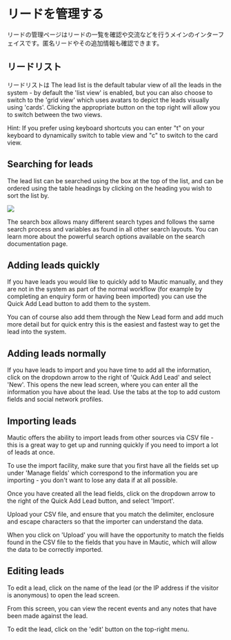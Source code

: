 # リードを管理する

リードの管理ページはリードの一覧を確認や交流などを行うメインのインターフェイスです。匿名リードやその追加情報も確認できます。

## リードリスト

リードリストは
The lead list is the default tabular view of all the leads in the system - by default the 'list view' is enabled, but you can also choose to switch to the 'grid view' which uses avatars to depict the leads visually using 'cards'. Clicking the appropriate button on the top right will allow you to switch between the two views.

Hint: If you prefer using keyboard shortcuts you can enter "t" on your keyboard to dynamically switch to table view and "c" to switch to the card view.

## Searching for leads

The lead list can be searched using the box at the top of the list, and can be ordered using the table headings by clicking on the heading you wish to sort the list by.

![](http://drop.dbh.li/image/1m2J3u1d3z1T/Image%202014-11-17%20at%2010.29.08%20AM.png)

The search box allows many different search types and follows the same search process and variables as found in all other search layouts. You can learn more about the powerful search options available on the search documentation page.

## Adding leads quickly

If you have leads you would like to quickly add to Mautic manually, and they are not in the system as part of the normal workflow (for example by completing an enquiry form or having been imported) you can use the Quick Add Lead button to add them to the system.

You can of course also add them through the New Lead form and add much more detail but for quick entry this is the easiest and fastest way to get the lead into the system.

## Adding leads normally

If you have leads to import and you have time to add all the information, click on the dropdown arrow to the right of 'Quick Add Lead' and select 'New'.  This opens the new lead screen, where you can enter all the information you have about the lead.  Use the tabs at the top to add custom fields and social network profiles.

## Importing leads

Mautic offers the ability to import leads from other sources via CSV file - this is a great way to get up and running quickly if you need to import a lot of leads at once.

To use the import facility, make sure that you first have all the fields set up under 'Manage fields' which correspond to the information you are importing - you don't want to lose any data if at all possible.

Once you have created all the lead fields, click on the dropdown arrow to the right of the Quick Add Lead button, and select 'Import'.

Upload your CSV file, and ensure that you match the delimiter, enclosure and escape characters so that the importer can understand the data.

When you click on 'Upload' you will have the opportunity to match the fields found in the CSV file to the fields that you have in Mautic, which will allow the data to be correctly imported.

## Editing leads
To edit a lead, click on the name of the lead (or the IP address if the visitor is anonymous) to open the lead screen.

From this screen, you can view the recent events and any notes that have been made against the lead.

To edit the lead, click on the 'edit' button on the top-right menu.